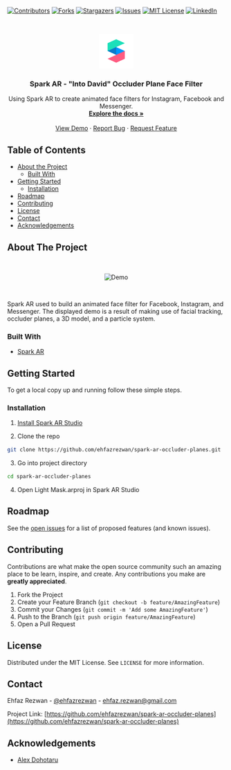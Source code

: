 <!--
*** Thanks for checking out this README Template. If you have a suggestion that would
*** make this better, please fork the repo and create a pull request or simply open
*** an issue with the tag "enhancement".
*** Thanks again! Now go create something AMAZING! :D
***
***
***
*** To avoid retyping too much info. Do a search and replace for the following:
*** github_username, covid-tracker, twitter_handle, email
-->

<!-- PROJECT SHIELDS -->
<!--
*** I'm using markdown "reference style" links for readability.
*** Reference links are enclosed in brackets [ ] instead of parentheses ( ).
*** See the bottom of this document for the declaration of the reference variables
*** for contributors-url, forks-url, etc. This is an optional, concise syntax you may use.
*** https://www.markdownguide.org/basic-syntax/#reference-style-links
-->

[![Contributors][contributors-shield]][contributors-url]
[![Forks][forks-shield]][forks-url]
[![Stargazers][stars-shield]][stars-url]
[![Issues][issues-shield]][issues-url]
[![MIT License][license-shield]][license-url]
[![LinkedIn][linkedin-shield]][linkedin-url]

<!-- PROJECT LOGO -->
<br />
<p align="center">
  <a href="https://github.com/ehfazrezwan/spark-ar-occluder-planes">
    <img src="images/logo.png" alt="Logo" width="80" height="80">
  </a>

  <h3 align="center">Spark AR - "Into David" Occluder Plane Face Filter</h3>

  <p align="center">
  Using Spark AR to create animated face filters for Instagram, Facebook and Messenger.
    <br />
    <a href="https://github.com/ehfazrezwan/spark-ar-occluder-planes"><strong>Explore the docs »</strong></a>
    <br />
    <br />
    <a href="https://www.instagram.com/ar/297353398959647/" target = "_blank">View Demo</a>
    ·
    <a href="https://github.com/ehfazrezwan/spark-ar-occluder-planes/issues">Report Bug</a>
    ·
    <a href="https://github.com/ehfazrezwan/spark-ar-occluder-planes/issues">Request Feature</a>
  </p>
</p>

<!-- TABLE OF CONTENTS -->

## Table of Contents

- [About the Project](#about-the-project)
  - [Built With](#built-with)
- [Getting Started](#getting-started)
  - [Installation](#installation)
- [Roadmap](#roadmap)
- [Contributing](#contributing)
- [License](#license)
- [Contact](#contact)
- [Acknowledgements](#acknowledgements)

<!-- ABOUT THE PROJECT -->

## About The Project

<br />  
<p align="center">
    <img src="images/app.gif" alt="Demo" width="50%" style="" >
</p>
<br />

Spark AR used to build an animated face filter for Facebook, Instagram, and Messenger. The displayed demo is a result of making use of facial tracking, occluder planes, a 3D model, and a particle system.

### Built With

- [Spark AR](https://sparkar.facebook.com/ar-studio/)

<!-- GETTING STARTED -->

## Getting Started

To get a local copy up and running follow these simple steps.

### Installation

1. [Install Spark AR Studio](https://sparkar.facebook.com/ar-studio/learn/downloads/)

2. Clone the repo

```sh
git clone https://github.com/ehfazrezwan/spark-ar-occluder-planes.git
```

3. Go into project directory

```sh
cd spark-ar-occluder-planes
```

4. Open Light Mask.arproj in Spark AR Studio

<!-- ROADMAP -->

## Roadmap

See the [open issues](https://github.com/ehfazrezwan/spark-ar-occluder-planes/issues) for a list of proposed features (and known issues).

<!-- CONTRIBUTING -->

## Contributing

Contributions are what make the open source community such an amazing place to be learn, inspire, and create. Any contributions you make are **greatly appreciated**.

1. Fork the Project
2. Create your Feature Branch (`git checkout -b feature/AmazingFeature`)
3. Commit your Changes (`git commit -m 'Add some AmazingFeature'`)
4. Push to the Branch (`git push origin feature/AmazingFeature`)
5. Open a Pull Request

<!-- LICENSE -->

## License

Distributed under the MIT License. See `LICENSE` for more information.

<!-- CONTACT -->

## Contact

Ehfaz Rezwan - [@ehfazrezwan](https://www.linkedin.com/in/ehfaz-rezwan/) - ehfaz.rezwan@gmail.com

Project Link: [https://github.com/ehfazrezwan/spark-ar-occluder-planes](https://github.com/ehfazrezwan/spark-ar-occluder-planes)

<!-- ACKNOWLEDGEMENTS -->

## Acknowledgements

- [Alex Dohotaru](https://www.youtube.com/watch?v=0aWK8mXwBwM)

<!-- MARKDOWN LINKS & IMAGES -->
<!-- https://www.markdownguide.org/basic-syntax/#reference-style-links -->

[contributors-shield]: https://img.shields.io/github/contributors/ehfazrezwan/spark-ar-occluder-planes
[contributors-url]: https://github.com/ehfazrezwan/spark-ar-occluder-planes/graphs/contributors
[forks-shield]: https://img.shields.io/github/forks/ehfazrezwan/spark-ar-occluder-planes
[forks-url]: https://github.com/ehfazrezwan/spark-ar-occluder-planes/network/members
[stars-shield]: https://img.shields.io/github/stars/ehfazrezwan/spark-ar-occluder-planes
[stars-url]: https://github.com/ehfazrezwan/spark-ar-occluder-planes/stargazers
[issues-shield]: https://img.shields.io/github/issues/ehfazrezwan/spark-ar-occluder-planes
[issues-url]: https://github.com/ehfazrezwan/spark-ar-occluder-planes/issues
[license-shield]: https://img.shields.io/github/license/ehfazrezwan/spark-ar-occluder-planes
[license-url]: https://github.com/ehfazrezwan/spark-ar-occluder-planes/blob/master/LICENSE.txt
[linkedin-shield]: https://img.shields.io/badge/-LinkedIn-black.svg?style=flat-square&logo=linkedin&colorB=555
[linkedin-url]: https://linkedin.com/in/ehfaz-rezwan
[product-screenshot]: images/app.gif
